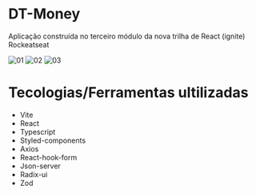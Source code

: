 # DT-Money
Aplicação construída no terceiro módulo da nova trilha de React (ignite) Rockeatseat

![01](https://user-images.githubusercontent.com/39626457/204912652-54013c53-e56e-46c2-9f45-278d8033ffdc.PNG)
![02](https://user-images.githubusercontent.com/39626457/204912654-145bf8a6-e849-4259-a321-b4cd01121472.PNG)
![03](https://user-images.githubusercontent.com/39626457/204912659-390e1aa7-201a-42e4-a5be-4b296a7bdd59.PNG)


# Tecologias/Ferramentas ultilizadas
* Vite
* React
* Typescript
* Styled-components
* Axios
* React-hook-form
* Json-server
* Radix-ui
* Zod

